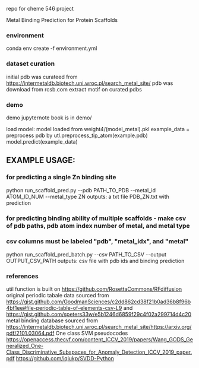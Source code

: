 repo for cheme 546 project

Metal Binding Prediction for Protein Scaffolds

### environment
conda env create -f environment.yml

### dataset curation
initial pdb was curateed from https://intermetaldb.biotech.uni.wroc.pl/search_metal_site/
pdb was download from rcsb.com
extract motif on curated pdbs

### demo
demo jupyternote book is in demo/

load model: model loaded from weight4/(model_metal).pkl
example_data = preprocess pdb by utl.preprocess_tip_atom(example.pdb)
model.predict(example_data)


## EXAMPLE USAGE:
### for predicting a single Zn binding site

python run_scaffold_pred.py --pdb PATH_TO_PDB --metal_id ATOM_ID_NUM --metal_type ZN
outputs: a txt file PDB_ZN.txt with prediction

### for predicting binding ability of multiple scaffolds - make csv of pdb paths, pdb atom index number of metal, and metal type
### csv columns must be labeled "pdb", "metal_idx", and "metal"

python run_scaffold_pred_batch.py --csv PATH_TO_CSV --output OUTPUT_CSV_PATH
outputs: csv file with pdb ids and binding prediction




### references
util function is built on https://github.com/RosettaCommons/RFdiffusion
original periodic tabale data sourced from https://gist.github.com/GoodmanSciences/c2dd862cd38f21b0ad36b8f96b4bf1ee#file-periodic-table-of-elements-csv-L9 and https://gist.github.com/speters33w/e5b1246d6859f29c4f02a299714d4c20
metal binding database sourced from https://intermetaldb.biotech.uni.wroc.pl/search_metal_site/https://arxiv.org/pdf/2101.03064.pdf
One class SVM pseudocodes 
https://openaccess.thecvf.com/content_ICCV_2019/papers/Wang_GODS_Generalized_One-Class_Discriminative_Subspaces_for_Anomaly_Detection_ICCV_2019_paper.pdf
https://github.com/iqiukp/SVDD-Python
